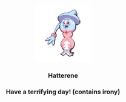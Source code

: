 <p align="center">
    <img src="https://raw.githubusercontent.com/PokeAPI/sprites/master/sprites/pokemon/858.png" width="150" height="150">
</p>
<h3 align="center"> <b>Hatterene</b></h3>
<h3 align="center">Have a terrifying day! (contains irony)</h3>
